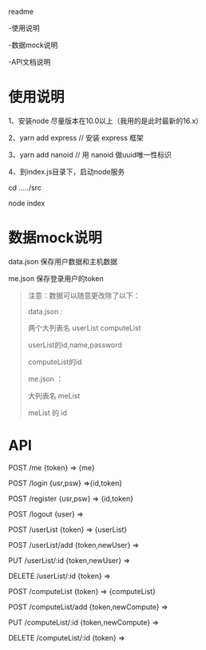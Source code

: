 readme

-使用说明

-数据mock说明

-API文档说明

# 使用说明

1、安装node 尽量版本在10.0以上（我用的是此时最新的16.x）

2、yarn add express // 安装 express 框架

3、yarn add nanoid // 用 nanoid 做uuid唯一性标识

4、到index.js目录下，启动node服务

cd ...../src

node index

# 数据mock说明
data.json 保存用户数据和主机数据

me.json 保存登录用户的token

> 注意：数据可以随意更改除了以下：
>
> data.json :
>
> 两个大列表名 userList computeList
>
> userList的id,name,password
>
> computeList的id
>
> me.json ：
>
>大列表名 meList
>
> meList 的 id
# API

POST /me {token} => {me}

POST /login {usr,psw} =>{id,token}

POST /register {usr,psw} => {id,token}

POST /logout {user} =>

POST /userList {token} => {userList}

POST /userList/add {token,newUser} =>

PUT /userList/:id {token,newUser} =>

DELETE /userList/:id {token} =>

POST /computeList {token} => {computeList}

POST /computeList/add {token,newCompute} =>

PUT /computeList/:id {token,newCompute} =>

DELETE /computeList/:id {token} =>

